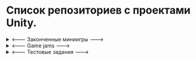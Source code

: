 # Список репозиториев с проектами Unity.

<details><summary> <--- Законченные миниигры ---> </summary>

<space><details><summary>`Space game`</summary>
![Alt Text](https://media.giphy.com/media/ygIJ3jw5bPy0D7fFJG/giphy.gif)<br />
https://github.com/Lyahasik/SpaceGame
</details>
  
<space><details><summary>`In the shadows`</summary>
![Alt Text](https://media.giphy.com/media/riSyyLJC7oV0am2JRu/giphy.gif)<br />
https://github.com/Lyahasik/InTheShadows
</details>
  
</details>

<details><summary> <--- Game jams ---> </summary>

<space><details><summary>` School game jam `</summary>
![Alt Text](https://media.giphy.com/media/BD6EvOKcIA05LBdRMl/giphy.gif)<br />
https://github.com/Lyahasik/SchoolGameJam
</details>
  
<space><details><summary>` Siberian game jam may 2020 `</summary>
![Alt Text](./gamejam.gif)<br />
https://github.com/Lyahasik/SGJ.05.2020
</details>
  
</details>

<details><summary> <--- Тестовые задания ---> </summary>

<space><details><summary>`3D игра стелс квестовый`</summary>
![Alt Text](https://media.giphy.com/media/BhoospYymK8pN5ykos/giphy.gif)<br />
https://github.com/Lyahasik/test9
</details>

<space><details><summary>`3D шутер от 3 лица`</summary>
![Alt Text](https://media.giphy.com/media/Y6Mb6rvG4uwvLZlk1A/giphy.gif)<br />
https://github.com/Lyahasik/test8
</details>

<space><details><summary>`3D action RPG с видом от 3 лица`</summary>
![Alt Text](https://media.giphy.com/media/7xqpLFLocPVeLjNGtw/giphy.gif)<br />
https://github.com/Lyahasik/test7
</details>

<space><details><summary>`3D шутер арена`</summary>
![Alt Text](https://media.giphy.com/media/u0K9p7PLPifxB1BxuJ/giphy.gif)<br />
https://github.com/Lyahasik/test6
</details>

<space><details><summary>`3D игра с танками`</summary>
![Alt Text](https://media.giphy.com/media/Brk5djgIvvS7Yu0wck/giphy.gif)<br />
https://github.com/Lyahasik/test5
</details>

<space><details><summary>`3D игра гольф`</summary>
![Alt Text](https://media.giphy.com/media/qn5AAHUgwkgMCwGkG6/giphy.gif)<br />
https://github.com/Lyahasik/test4
</details>

<space><details><summary>`Для работающей 2D игры, жанра tower defense, добавить интерактивное GUI`</summary>
![Alt Text](https://media.giphy.com/media/feq9caOkBkOlZV3UND/giphy.gif)<br />
https://github.com/Lyahasik/test3
</details>

<space><details><summary>`2D головоломка с использованием физики`</summary>
![Alt Text](https://media.giphy.com/media/FD7GIVvdETIIPCM8p4/giphy.gif)<br />
https://github.com/Lyahasik/test2
</details>
  
<space><details><summary>`2D столкновения без использования физики движка`</summary>
![Alt Text](https://media.giphy.com/media/FGmnSxS1wlzL6NjU2z/giphy.gif)<br />
https://github.com/Lyahasik/test1
</details>
  
</details>
